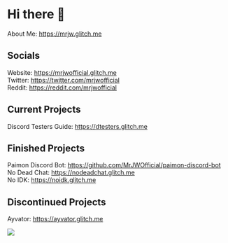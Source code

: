 # Hi there 👋
About Me: https://mrjw.glitch.me

## Socials 
Website: https://mrjwofficial.glitch.me <br />
Twitter: https://twitter.com/mrjwofficial <br />
Reddit: https://reddit.com/mrjwofficial <br />

## Current Projects
Discord Testers Guide: https://dtesters.glitch.me <br />

## Finished Projects
Paimon Discord Bot: https://github.com/MrJWOfficial/paimon-discord-bot <br />
No Dead Chat: https://nodeadchat.glitch.me <br />
No IDK: https://noidk.glitch.me

## Discontinued Projects
Ayvator: https://ayvator.glitch.me

<img src="https://github-readme-stats.vercel.app/api?username=MrJWOfficial&&show_icons=true&title_color=ffffff&icon_color=bb2acf&text_color=daf7dc&bg_color=151515">
